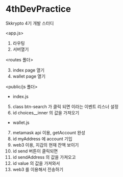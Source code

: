 # 4thDevPractice
Skkrypto 4기 개발 스터디

<app.js>
1. 라우팅
2. 서버열기

<routes 폴더>

3. index page 열기
4. wallet page 열기

<public/js 폴더>
- index.js
5. class btn-search 가 클릭 되면 이라는 이벤트 리스너 설정
6. id choices__inner 의 값을 가져오기

- wallet.js
7. metamask api 이용, getAccount 완성
8. id myAddress 에 account 기입
9. web3 이용, 지갑의 현재 잔액 보이기
10. id send 버튼이 클릭되면
11. id sendAddress 의 값을 가져오고
12. id value 의 값을 가져와서
13. web3 를 이용해서 전송하기
